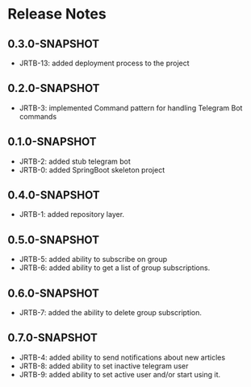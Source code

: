 # Release Notes

## 0.3.0-SNAPSHOT

*   JRTB-13: added deployment process to the project

## 0.2.0-SNAPSHOT

*   JRTB-3: implemented Command pattern for handling Telegram Bot commands

## 0.1.0-SNAPSHOT

*   JRTB-2: added stub telegram bot
*   JRTB-0: added SpringBoot skeleton project

## 0.4.0-SNAPSHOT

* JRTB-1: added repository layer.


## 0.5.0-SNAPSHOT

* JRTB-5: added ability to subscribe on group
* JRTB-6: added ability to get a list of group subscriptions.


## 0.6.0-SNAPSHOT

*   JRTB-7: added the ability to delete group subscription.

## 0.7.0-SNAPSHOT

*   JRTB-4: added ability to send notifications about new articles
*   JRTB-8: added ability to set inactive telegram user
*   JRTB-9: added ability to set active user and/or start using it.